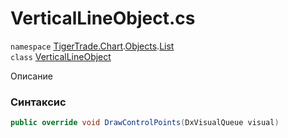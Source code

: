 
# VerticalLineObject.cs
`namespace` [TigerTrade.Chart](../../../TigerTrade.Chart.md).[Objects](../../../TigerTrade.Chart/Objects.md).[List](../../../TigerTrade.Chart/Objects/List.md)  
    `class` [VerticalLineObject](../../VerticalLineObject.cs.md)

Описание

### Синтаксис
```csharp
public override void DrawControlPoints(DxVisualQueue visual)
```


                    
                    